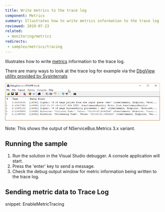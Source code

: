 ```yaml
---
title: Write metrics to the trace log
component: Metrics
summary: Illustrates how to write metrics information to the trace log.
reviewed: 2019-07-23
related:
 - monitoring/metrics
redirects:
 - samples/metrics/tracing
---
```



Illustrates how to write [metrics](/monitoring/metrics) information to the trace log.

There are many ways to look at the trace log for example via the [DbgView utility provided by Sysinternals](https://docs.microsoft.com/en-us/sysinternals/downloads/debugview)

![DbgView by Sysinternals](dbgview.png)

Note: This shows the output of NServiceBus.Metrics 3.x variant.

## Running the sample

 1. Run the solution in the Visual Studio debugger. A console application will start.
 1. Press the 'enter' key to send a message.
 1. Check the debug output window for metric information being written to the trace log.


## Sending metric data to Trace Log

snippet: EnableMetricTracing
